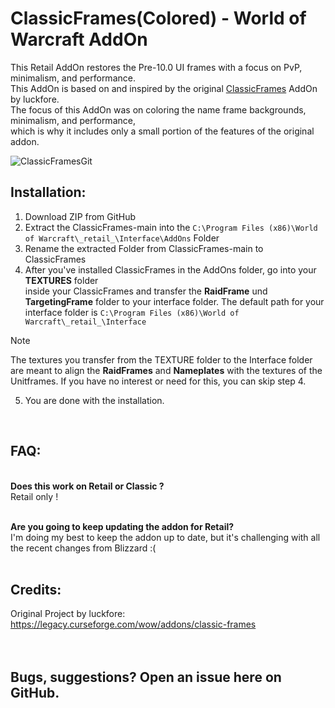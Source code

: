 # ClassicFrames(Colored) - World of Warcraft AddOn
This Retail AddOn restores the Pre-10.0 UI frames with a focus on PvP, minimalism, and performance.
<br>This AddOn is based on and inspired by the original [ClassicFrames](https://legacy.curseforge.com/wow/addons/classic-frames) AddOn by luckfore.
<br>The focus of this AddOn was on coloring the name frame backgrounds, minimalism, and performance,
<br>which is why it includes only a small portion of the features of the original addon.

![ClassicFramesGit](https://github.com/G1t-Happens/ClassicFrames/assets/44774729/41010ded-268c-4218-8fc8-38db6e638ad4)


## Installation:
1. Download ZIP from GitHub
2. Extract the ClassicFrames-main into the `C:\Program Files (x86)\World of Warcraft\_retail_\Interface\AddOns` Folder
3. Rename the extracted Folder from ClassicFrames-main to ClassicFrames
4. After you've installed ClassicFrames in the AddOns folder, go into your **TEXTURES** folder
<br>inside your ClassicFrames and transfer the **RaidFrame** und **TargetingFrame** folder to your interface folder.
The default path for your interface folder is `C:\Program Files (x86)\World of Warcraft\_retail_\Interface`
> [!NOTE]  
> The textures you transfer from the TEXTURE folder to the Interface folder are meant to align the **RaidFrames** and 
> **Nameplates** with the textures of the Unitframes. If you have no interest or need for this, you can skip step 4.
5. You are done with the installation.
<br>

## FAQ:

**<br>Does this work on Retail or Classic ?**
<br>Retail only !

**<br>Are you going to keep updating the addon for Retail?**
<br>I'm doing my best to keep the addon up to date, but it's challenging with all the recent changes from Blizzard :(
<br><br>

## Credits:
Original Project by luckfore: https://legacy.curseforge.com/wow/addons/classic-frames
<br>
<br>
<br>

## Bugs, suggestions? Open an issue here on GitHub.

